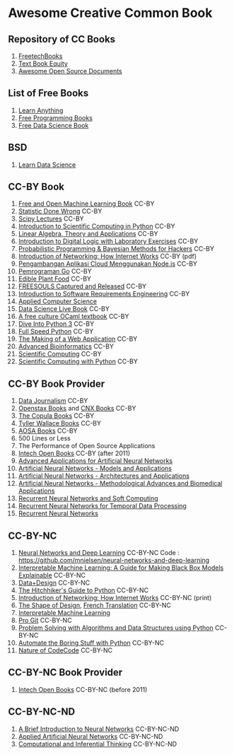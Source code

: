 # Awesome Creative Common Book

## Repository of CC Books
1. [FreetechBooks](https://www.freetechbooks.com/licenses?page=1)
2. [Text Book Equity](https://www.textbookequity.org/)
3. [Awesome Open Source Documents](https://github.com/hubtee/awesome-opensource-documents)

## List of Free Books
1. [Learn Anything](https://github.com/learn-anything/books)
2. [Free Programming Books](https://github.com/EbookFoundation/free-programming-books)
3. [Free Data Science Book](https://www.learndatasci.com/free-data-science-books/)

## BSD
1. [Learn Data Science](https://github.com/nborwankar/LearnDataScience)

## CC-BY Book
1. [Free and Open Machine Learning Book](https://freeandopenmachinelearning.readthedocs.io/en/latest/#) CC-BY
2. [Statistic Done Wrong](https://www.statisticsdonewrong.com/) CC-BY
3. [Scipy Lectures](http://scipy-lectures.org/) CC-BY
4. [Introduction to Scientific Computing in Python](https://github.com/jrjohansson/scientific-python-lectures) CC-BY
5. [Linear Algebra, Theory and Applications](https://www.textbookequity.org/linear-algebra-theory-and-applications/) CC-BY
6. [Introduction to Digital Logic with Laboratory Exercises](https://www.freetechbooks.com/introduction-to-digital-logic-with-laboratory-exercises-t1318.html) CC-BY
7. [Probabilistic Programming & Bayesian Methods for Hackers](http://camdavidsonpilon.github.io/Probabilistic-Programming-and-Bayesian-Methods-for-Hackers/) CC-BY
8. [Introduction of Networking: How Internet Works](http://www.net-intro.com/) CC-BY (pdf)
9. [Pengambangan Aplikasi Cloud Menggunakan Node.js](https://github.com/bpdp/buku-cloud-nodejs) CC-BY
3. [Pemrograman Go](https://github.com/wi-rg/buku--go-cloud) CC-BY
4. [Edible Plant Food](https://github.com/projeduc/edible-plants-book) CC-BY
5. [FREESOULS Captured and Released](https://github.com/freesouls-cc/freesouls.cc) CC-BY
6. [Introduction to Software Requirements Engineering](https://github.com/lunduniversity/reqeng-book) CC-BY
7. [Applied Computer Science](https://github.com/wjholden/Applied-Computer-Science)
6. [Data Science Live Book](https://github.com/pablo14/data-science-live-book) CC-BY
7. [A free culture OCaml textbook](https://ocaml-book.baturin.org/) CC-BY
8. [Dive Into Python 3](https://diveintopython3.net/) CC-BY
9. [Full Speed Python](https://github.com/joaoventura/full-speed-python/releases/) CC-BY
10. [The Making of a Web Application](https://odinuv.cz/) CC-BY
11. [Advanced Bioinformatics](https://github.com/ThorntonLab/ComputerSkills4GradStudents) CC-BY
12. [Scientific Computing](https://www.math.ust.hk/~machas/scientific-computing.pdf) CC-BY
13. [Scientific Computing with Python](https://github.com/jrjohansson/scientific-python-lectures) CC-BY

## CC-BY Book Provider
1. [Data Journalism](https://datajournalism.com/) CC-BY
2. [Openstax Books](https://openstax.org/) and [CNX Books](https://cnx.org/) CC-BY
3. [The Copula Books](https://cupola.gettysburg.edu/oer/) CC-BY
4. [Tyller Wallace Books](http://www.wallace.ccfaculty.org/book/book.html) CC-BY
5. [AOSA Books](http://aosabook.org/en/index.html) CC-BY
  1. 500 Lines or Less
  2. The Performance of Open Source Applications
6. [Intech Open Books](https://www.intechopen.com/) CC-BY (after 2011)
  1. [Advanced Applications for Artificial Neural Networks](https://www.intechopen.com/books/advanced-applications-for-artificial-neural-networks)
  2. [Artificial Neural Networks - Models and Applications](https://www.intechopen.com/books/artificial-neural-networks-models-and-applications)
  3. [Artificial Neural Networks - Architectures and Applications](https://www.intechopen.com/books/artificial-neural-networks-models-and-applications)
  4. [Artificial Neural Networks - Methodological Advances and Biomedical Applications](https://www.intechopen.com/books/artificial-neural-networks-methodological-advances-and-biomedical-applications)
  5.  [Recurrent Neural Networks and Soft Computing](https://www.intechopen.com/books/recurrent-neural-networks-and-soft-computing)
  6. [Recurrent Neural Networks for Temporal Data Processing](https://www.intechopen.com/books/recurrent-neural-networks-for-temporal-data-processing)
  7. [Recurrent Neural Networks](https://www.intechopen.com/books/recurrent_neural_networks)

## CC-BY-NC
1. [Neural Networks and Deep Learning](http://neuralnetworksanddeeplearning.com/) CC-BY-NC
Code : https://github.com/mnielsen/neural-networks-and-deep-learning
2. [Interpretable Machine Learning: A Guide for Making Black Box Models Explainable](https://christophm.github.io/interpretable-ml-book/) CC-BY-NC
3. [Data+Design](https://github.com/infoactive/data-design/) CC-BY-NC
4. [The Hitchhiker's Guide to Python](https://docs.python-guide.org/) CC-BY-NC
5. [Introduction of Networking: How Internet Works](http://www.net-intro.com/) CC-BY-NC (print)
6. [The Shape of Design](https://shapeofdesignbook.com/), [French Translation](https://github.com/eric-brechemier/the-shape-of-design-french-translation) CC-BY-NC
7. [Interpretable Machine Learning](https://christophm.github.io/interpretable-ml-book/)
8. [Pro Git](https://git-scm.com/book/en/v2) CC-BY-NC
9. [Problem Solving with Algorithms and Data Structures using Python](https://runestone.academy/runestone/books/published/pythonds/index.html) CC-BY-NC
10. [Automate the Boring Stuff with Python](https://automatetheboringstuff.com/) CC-BY-NC
11. [Nature of Code](https://natureofcode.com/book/)[Code](https://github.com/nature-of-code) CC-BY-NC

## CC-BY-NC Book Provider
1. [Intech Open Books](https://www.intechopen.com/) CC-BY-NC (before 2011)

## CC-BY-NC-ND
1. [A Brief Introduction to Neural Networks](http://www.dkriesel.com/en/science/neural_networks) CC-BY-NC-ND
2. [Applied Artificial Neural Networks](https://www.mdpi.com/books/pdfview/book/236) CC-BY-NC-ND
3. [Computational and Inferential Thinking](https://www.inferentialthinking.com/chapters/intro) CC-BY-NC-ND
